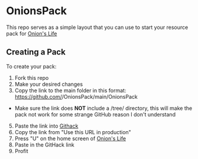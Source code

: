 # OnionsPack
This repo serves as a simple layout that you can use to start your resource pack for [Onion's Life](https://onions.life)

## Creating a Pack
To create your pack:
1. Fork this repo
2. Make your desired changes
3. Copy the link to the main folder in this format: https://github.com/<username>/OnionsPack/main/OnionsPack
  - Make sure the link does **NOT** include a /tree/ directory, this will make the pack not work for some strange GitHub reason I don't understand
5. Paste the link into [Githack](https://raw.githack.com)
6. Copy the link from "Use this URL in production"
7. Press "U" on the home screen of [Onion's Life](https://onions.life)
8. Paste in the GitHack link
9. Profit
